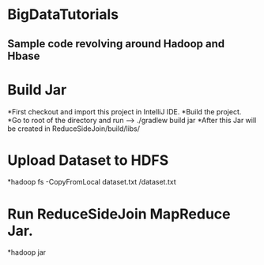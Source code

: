 # BigDataTutorials
## Sample code revolving around Hadoop and Hbase 


# Build Jar
*First checkout and import this project in IntelliJ IDE.
*Build the project.
*Go to root of the directory and run --> ./gradlew build jar
*After this Jar will be created in ReduceSideJoin/build/libs/


# Upload Dataset to HDFS
*hadoop fs -CopyFromLocal dataset.txt /dataset.txt

# Run ReduceSideJoin MapReduce Jar.
*hadoop jar <jarName> <inputDatasetPathAndFile> <outputDirectory>
